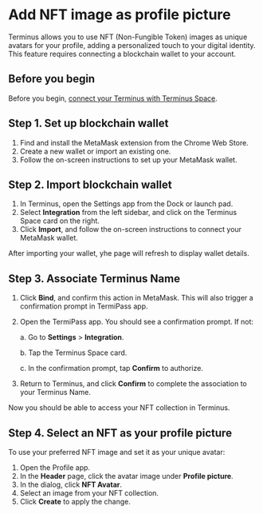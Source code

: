 # Add NFT image as profile picture
Terminus allows you to use NFT (Non-Fungible Token) images as unique avatars for your profile, adding a personalized touch to your digital identity. This feature requires connecting a blockchain wallet to your account.

## Before you begin
Before you begin, [connect your Terminus with Terminus Space](./integrations).

## Step 1. Set up blockchain wallet
1. Find and install the MetaMask extension from the Chrome Web Store.
2. Create a new wallet or import an existing one.
3. Follow the on-screen instructions to set up your MetaMask wallet.

## Step 2. Import blockchain wallet
1. In Terminus, open the Settings app from the Dock or launch pad.
2. Select **Integration** from the left sidebar, and click on the Terminus Space card on the right.
3. Click **Import**, and follow the on-screen instructions to connect your MetaMask wallet.

After importing your wallet, yhe page will refresh to display wallet details.

## Step 3. Associate Terminus Name

1. Click **Bind**, and confirm this action in MetaMask. 
    This will also trigger a confirmation prompt in TermiPass app.
2. Open the TermiPass app. You should see a confirmation prompt. If not:

    a. Go to **Settings** > **Integration**.

    b. Tap the Terminus Space card. 

    c. In the confirmation prompt, tap **Confirm** to authorize.
3. Return to Terminus, and click **Confirm** to complete the association to your Terminus Name.

Now you should be able to access your NFT collection in Terminus.

## Step 4. Select an NFT as your profile picture
To use your preferred NFT image and set it as your unique avatar:
1. Open the Profile app.
2. In the **Header** page, click the avatar image under **Profile picture**.
3. In the dialog, click **NFT Avatar**.
4. Select an image from your NFT collection.
5. Click **Create** to apply the change.